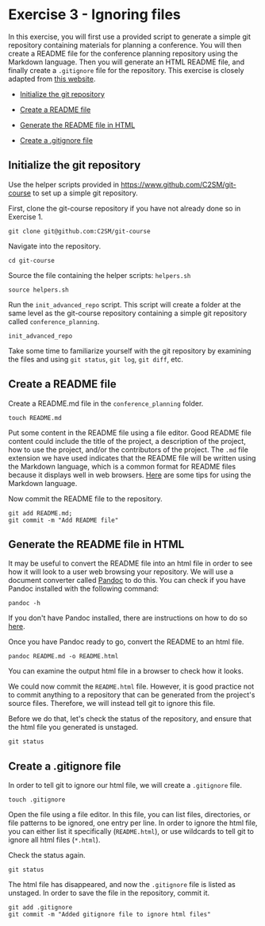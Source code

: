 # Exercise 3 - Ignoring files

In this exercise, you will first use a provided script to generate a simple git repository containing materials for planning a conference. You will then create a README file for the conference planning repository using the Markdown language. Then you will generate an HTML README file, and finally create a `.gitignore` file for the repository. This exercise is closely adapted from [this website](https://oesa.pages.ufz.de/git-exercises/exercise-5.html).  

* [Initialize the git repository](#initialize)

* [Create a README file](#readme)

* [Generate the README file in HTML](#html)

* [Create a .gitignore file](#gitignore)

## Initialize the git repository <a name="initialize"></a>

Use the helper scripts provided in https://www.github.com/C2SM/git-course to set up a simple git repository.

First, clone the git-course repository if you have not already done so in Exercise 1.  

```plaintext
git clone git@github.com:C2SM/git-course
```

Navigate into the repository.

```plaintext
cd git-course
```

Source the file containing the helper scripts: `helpers.sh`

```plaintext
source helpers.sh
```
Run the `init_advanced_repo` script.  This script will create a folder at the same level as the git-course repository containing a simple git repository called `conference_planning`.  

```plaintext
init_advanced_repo
```

Take some time to familiarize yourself with the git repository by examining the files and using `git status`, `git log`, `git diff`, etc.

## Create a README file <a name="readme"></a>

Create a README.md file in the `conference_planning` folder.  

```plaintext
touch README.md
```

Put some content in the README file using a file editor. Good README file content could include the title of the project, a description of the project, how to use the project, and/or the contributors of the project. The `.md` file extension we have used indicates that the README file will be written using the Markdown language, which is a common format for README files because it displays well in web browsers. [Here](https://www.markdownguide.org/basic-syntax/) are some tips for using the Markdown language.

Now commit the README file to the repository.

```plaintext
git add README.md;
git commit -m "Add README file"
```
## Generate the README file in HTML <a name="html"></a>

It may be useful to convert the README file into an html file in order to see how it will look to a user web browsing your repository. We will use a document converter called [Pandoc](https://pandoc.org) to do this. You can check if you have Pandoc installed with the following command:

```plaintext
pandoc -h
```

If you don't have Pandoc installed, there are instructions on how to do so [here](https://pandoc.org/installing.html).

Once you have Pandoc ready to go, convert the README to an html file.

```plaintext
pandoc README.md -o README.html
```

You can examine the output html file in a browser to check how it looks.  

We could now commit the `README.html` file. However, it is good practice not to commit anything to a repository that can be generated from the project's source files. Therefore, we will instead tell git to ignore this file.

Before we do that, let's check the status of the repository, and ensure that the html file you generated is unstaged.

```plaintext
git status
```

## Create a .gitignore file <a name="gitignore"></a>

In order to tell git to ignore our html file, we will create a `.gitignore` file.  

```plaintext
touch .gitignore
```

Open the file using a file editor. In this file, you can list files, directories, or file patterns to be ignored, one entry per line. In order to ignore the html file, you can either list it specifically (`README.html`), or use wildcards to tell git to ignore all html files (`*.html`).

Check the status again.

```plaintext
git status
```

The html file has disappeared, and now the `.gitignore` file is listed as unstaged. In order to save the file in the repository, commit it.  

```plaintext
git add .gitignore
git commit -m "Added gitignore file to ignore html files"
```
